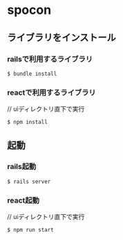 # spocon

## ライブラリをインストール

### railsで利用するライブラリ
```
$ bundle install
```

### reactで利用するライブラリ
// uiディレクトリ直下で実行
```
$ npm install
```

## 起動

### rails起動
```
$ rails server
```

### react起動
// uiディレクトリ直下で実行
```
$ npm run start
```
